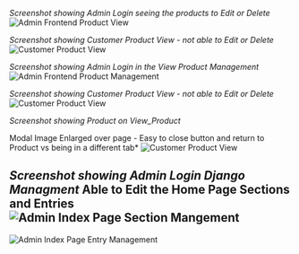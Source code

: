 
*Screenshot showing Admin Login seeing the products to Edit or Delete*
![Admin Frontend Product View](https://github.com/wendybovill/milestone-project-4/blob/0467d708521dbb74b8e8a09d806edfa7842740ed/Documentation/images/otherimages/adminview.png)


*Screenshot showing Customer Product View - not able to Edit or Delete*
![Customer Product View](https://github.com/wendybovill/milestone-project-4/blob/0467d708521dbb74b8e8a09d806edfa7842740ed/Documentation/images/otherimages/customerview.png)


*Screenshot showing Admin Login in the View Product Management*
![Admin Frontend Product Management](https://github.com/wendybovill/milestone-project-4/blob/0467d708521dbb74b8e8a09d806edfa7842740ed/Documentation/images/otherimages/adminproductmanagement.png)


*Screenshot showing Customer Product View - not able to Edit or Delete*
![Customer Product View](https://github.com/wendybovill/milestone-project-4/blob/0467d708521dbb74b8e8a09d806edfa7842740ed/Documentation/images/otherimages/customerview.png)


*Screenshot showing Product on View_Product*

 Modal Image Enlarged over page - Easy to close button and return to Product vs being in a different tab*
![Customer Product View]()


*Screenshot showing Admin Login Django Managment*
Able to Edit the Home Page Sections and Entries
![Admin Index Page Section Mangement](https://github.com/wendybovill/milestone-project-4/blob/9a5b4ec664b2b6d14c6be190f32076ef9eb05ba0/Documentation/images/otherimages/adminchangesection.png)
---------------------------------------------------------
![Admin Index Page Entry Management](https://github.com/wendybovill/milestone-project-4/blob/342ef8fb41366b3bc01f7077fcc658640a31729e/Documentation/images/otherimages/entry.png)
